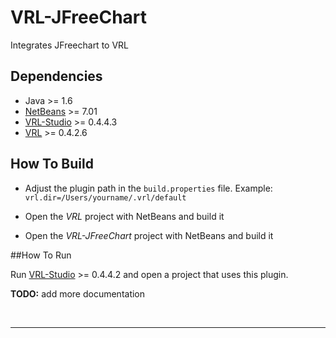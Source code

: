 VRL-JFreeChart
==============

Integrates JFreechart to VRL

## Dependencies

- Java >= 1.6 
- [NetBeans](http://netbeans.org) >= 7.01 
- [VRL-Studio](http://vrl-studio.mihosoft.eu) >= 0.4.4.3
- [VRL](https://github.com/miho/VRL) >= 0.4.2.6
 

## How To Build

- Adjust the plugin path in the `build.properties` file.
  Example: `vrl.dir=/Users/yourname/.vrl/default`

- Open the *VRL* project with NetBeans and build it
- Open the *VRL-JFreeChart* project with NetBeans and build it

##How To Run

Run [VRL-Studio](http://vrl-studio.mihosoft.eu) >= 0.4.4.2 and open a project that uses this plugin.

**TODO:** add more documentation

<br><hr></hr>